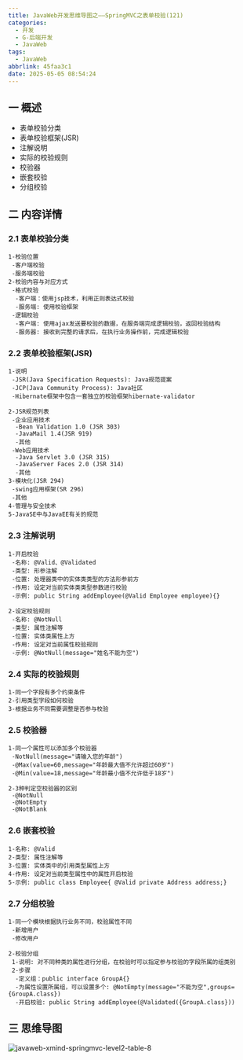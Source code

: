 ```yaml
---
title: JavaWeb开发思维导图之——SpringMVC之表单校验(121)
categories:
  - 开发
  - G-后端开发
  - JavaWeb
tags:
  - JavaWeb
abbrlink: 45faa3c1
date: 2025-05-05 08:54:24
---
```

## 一 概述

* 表单校验分类
* 表单校验框架(JSR)
* 注解说明
* 实际的校验规则
* 校验器<!--more-->
* 嵌套校验
* 分组校验

## 二 内容详情

### 2.1 表单校验分类

```
1-校验位置
 -客户端校验
 -服务端校验
2-校验内容与对应方式
 -格式校验
  -客户端：使用jsp技术，利用正则表达式校验
  -服务端: 使用校验框架
 -逻辑校验 
  -客户端: 使用ajax发送要校验的数据，在服务端完成逻辑校验，返回校验结构
  -服务器: 接收到完整的请求后，在执行业务操作前，完成逻辑校验
```

### 2.2 表单校验框架(JSR)

```
1-说明
 -JSR(Java Specification Requests): Java规范提案
 -JCP(Java Community Process): Java社区
 -Hibernate框架中包含一套独立的校验框架hibernate-validator

2-JSR规范列表
 -企业应用技术
  -Bean Validation 1.0 (JSR 303)
  -JavaMail 1.4(JSR 919)
  -其他
 -Web应用技术
  -Java Servlet 3.0 (JSR 315)
  -JavaServer Faces 2.0 (JSR 314)
  -其他
3-模块化(JSR 294)
 -swing应用框架(SR 296)
 -其他
4-管理与安全技术  
5-JavaSE中与JavaEE有关的规范
```

### 2.3 注解说明

```
1-开启校验
 -名称: @Valid、@Validated
 -类型: 形参注解
 -位置: 处理器类中的实体类类型的方法形参前方
 -作用: 设定对当前实体类类型参数进行校验
 -示例: public String addEmployee(@Valid Employee employee){}

2-设定校验规则
 -名称: @NotNull
 -类型: 属性注解等
 -位置: 实体类属性上方
 -作用: 设定对当前属性校验规则
 -示例: @NotNull(message="姓名不能为空")
```

### 2.4 实际的校验规则

```
1-同一个字段有多个约束条件
2-引用类型字段如何校验
3-根据业务不同需要调整是否参与校验
```

### 2.5 校验器

```
1-同一个属性可以添加多个校验器
 -NotNull(message="请输入您的年龄")
 -@Max(value=60,message="年龄最大值不允许超过60岁")
 -@Min(value=18,message="年龄最小值不允许低于18岁")

2-3种判定空校验器的区别
 -@NotNull
 -@NotEmpty
 -@NotBlank
```

### 2.6 嵌套校验

```
1-名称: @Valid
2-类型: 属性注解等
3-位置: 实体类中的引用类型属性上方
4-作用: 设定对当前类型属性中的属性开启校验
5-示例: public class Employee{ @Valid private Address address;}
```

### 2.7 分组校验

```
1-同一个模块根据执行业务不同，校验属性不同
 -新增用户
 -修改用户
 
2-校验分组
 1-说明: 对不同种类的属性进行分组，在校验时可以指定参与校验的字段所属的组类别
 2-步骤
  -定义组：public interface GroupA{}
  -为属性设置所属组，可以设置多个: @NotEmpty(message="不能为空",groups={GroupA.class})
  -开启校验: public String addEmployee(@Validated({GroupA.class}))
```

## 三 思维导图

![javaweb-xmind-springmvc-level2-table-8][1]



[1]:https://cdn.jsdelivr.net/gh/PGzxc/CDN/blog-java/javaweb-xmind-springmvc-level2-table-8.png